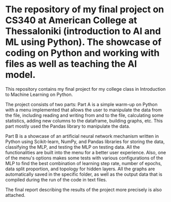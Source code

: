 # The repository of my final project on CS340 at American College at Thessaloniki (introduction to AI and ML using Python). The showcase of coding on Python and working with files as well as teaching the AI model.

This repository contains my final project for my college class in Introduction to Machine Learning on Python. 

The project consists of two parts: Part A is a simple warm-up on Python with a menu implemented that allows the user to manipulate the data from the file, including reading and writing from and to the file, calculating some statistics, adding new columns to the dataframe, building graphs, etc. This part mostly used the Pandas library to manipulate the data. 

Part B is a showcase of an artificial neural network mechanism written in Python using Scikit-learn, NumPy, and Pandas libraries for storing the data, classifying the MLP, and testing the MLP on testing data. All the functionalities are built into the menu for a better user experience. Also, one of the menu's options makes some tests with various configurations of the MLP to find the best combination of learning step rate, number of epochs, data split proportion, and topology for hidden layers. All the graphs are automatically saved in the specific folder, as well as the output data that is compiled during the run of the code in text files.

The final report describing the results of the project more precisely is also attached. 
